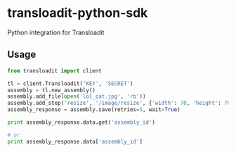 # transloadit-python-sdk
Python integration for Transloadit

## Usage

```python
from transloadit import client

tl = client.Transloadit('KEY', 'SECRET')
assembly = tl.new_assembly()
assembly.add_file(open('lol_cat.jpg', 'rb'))
assembly.add_step('resize', '/image/resize', {'width': 70, 'height': 70})
assembly_response = assembly.save(retries=5, wait=True)

print assembly_response.data.get('assembly_id')

# or
print assembly_response.data['assembly_id']
```